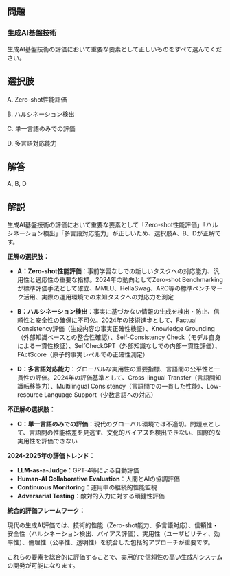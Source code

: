 ## 問題
### 生成AI基盤技術
生成AI基盤技術の評価において重要な要素として正しいものをすべて選んでください。

## 選択肢
A. Zero-shot性能評価

B. ハルシネーション検出

C. 単一言語のみでの評価

D. 多言語対応能力

## 解答
A, B, D

## 解説
生成AI基盤技術の評価において重要な要素として「Zero-shot性能評価」「ハルシネーション検出」「多言語対応能力」が正しいため、選択肢A、B、Dが正解です。

**正解の選択肢：**

- **A：Zero-shot性能評価**：事前学習なしでの新しいタスクへの対応能力、汎用性と適応性の重要な指標。2024年の動向としてZero-shot Benchmarkingが標準評価手法として確立、MMLU、HellaSwag、ARC等の標準ベンチマーク活用、実際の運用環境での未知タスクへの対応力を測定

- **B：ハルシネーション検出**：事実に基づかない情報の生成を検出・防止、信頼性と安全性の確保に不可欠。2024年の技術進歩として、Factual Consistency評価（生成内容の事実正確性検証）、Knowledge Grounding（外部知識ベースとの整合性確認）、Self-Consistency Check（モデル自身による一貫性検証）、SelfCheckGPT（外部知識なしでの内部一貫性評価）、FActScore（原子的事実レベルでの正確性測定）

- **D：多言語対応能力**：グローバルな実用性の重要指標、言語間の公平性と一貫性の評価。2024年の評価基準として、Cross-lingual Transfer（言語間知識転移能力）、Multilingual Consistency（言語間での一貫した性能）、Low-resource Language Support（少数言語への対応）

**不正解の選択肢：**

- **C：単一言語のみでの評価**：現代のグローバル環境では不適切。問題点として、言語間の性能格差を見逃す、文化的バイアスを検出できない、国際的な実用性を評価できない

**2024-2025年の評価トレンド：**

- **LLM-as-a-Judge**：GPT-4等による自動評価
- **Human-AI Collaborative Evaluation**：人間とAIの協調評価
- **Continuous Monitoring**：運用中の継続的性能監視
- **Adversarial Testing**：敵対的入力に対する頑健性評価

**統合的評価フレームワーク：**

現代の生成AI評価では、技術的性能（Zero-shot能力、多言語対応）、信頼性・安全性（ハルシネーション検出、バイアス評価）、実用性（ユーザビリティ、効率性）、倫理性（公平性、透明性）を統合した包括的アプローチが重要です。

これらの要素を総合的に評価することで、実用的で信頼性の高い生成AIシステムの開発が可能になります。 